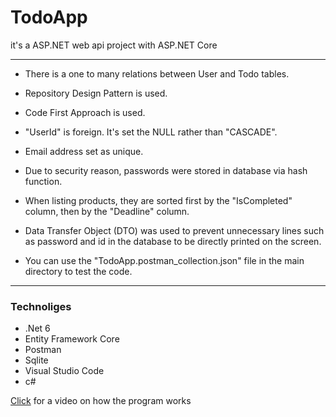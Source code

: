 # TodoApp

it's a ASP.NET web api project with ASP.NET Core


---

+ There is a one to many relations between User and Todo tables.

+ Repository Design Pattern is used.

+ Code First Approach is used.

+ "UserId" is foreign. It's set the NULL rather than "CASCADE".

+ Email address set as unique.

+ Due to security reason, passwords were stored in database via hash function.

+ When listing products, they are sorted first by the "IsCompleted" column, then by the "Deadline" column.

+ Data Transfer Object (DTO) was used to prevent unnecessary lines such as password and id in the database to be directly printed on the screen.


+ You can use the "TodoApp.postman_collection.json" file in the main directory to test the code.


---
###  Technoliges

* .Net 6
* Entity Framework Core
* Postman
* Sqlite
* Visual Studio Code
* c#

[Click](https://drive.google.com/file/d/1icqcwAlePnXsYQu8RHt_kxYluyrITgmd/view?usp=sharing) for a video on how the program works
